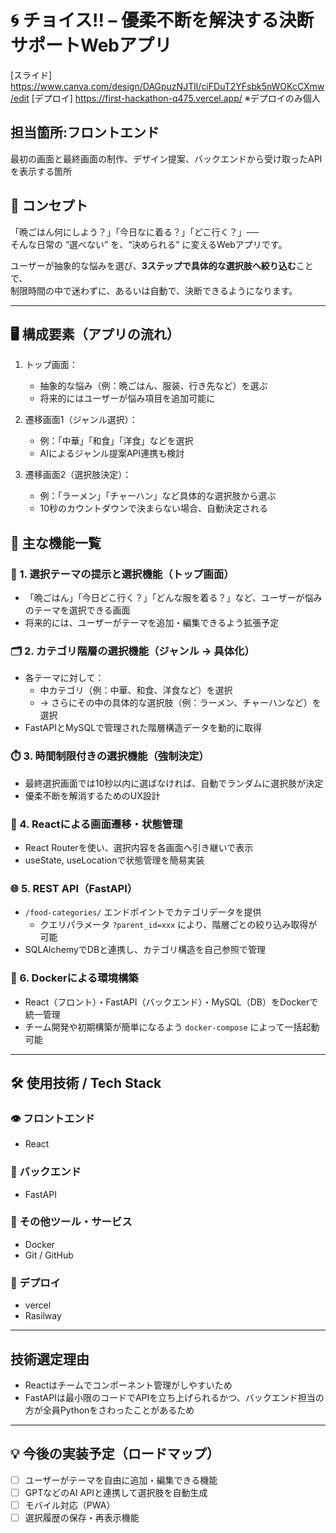 # 🌀 チョイス!! – 優柔不断を解決する決断サポートWebアプリ

[スライド]　https://www.canva.com/design/DAGpuzNJTlI/ciFDuT2YFsbk5nWOKcCXmw/edit
[デプロイ] https://first-hackathon-q475.vercel.app/
※デプロイのみ個人

## 担当箇所:フロントエンド
最初の画面と最終画面の制作、デザイン提案、バックエンドから受け取ったAPIを表示する箇所

## 📌 コンセプト

「晩ごはん何にしよう？」「今日なに着る？」「どこ行く？」──  
そんな日常の “選べない” を、“決められる” に変えるWebアプリです。

ユーザーが抽象的な悩みを選び、**3ステップで具体的な選択肢へ絞り込む**ことで、  
制限時間の中で迷わずに、あるいは自動で、決断できるようになります。

- - -

## 🖥️ 構成要素（アプリの流れ）


1. トップ画面：
   - 抽象的な悩み（例：晩ごはん、服装、行き先など）を選ぶ
   - 将来的にはユーザーが悩み項目を追加可能に

2. 遷移画面1（ジャンル選択）：
   - 例：「中華」「和食」「洋食」などを選択
   - AIによるジャンル提案API連携も検討

3. 遷移画面2（選択肢決定）：
   - 例：「ラーメン」「チャーハン」など具体的な選択肢から選ぶ
   - 10秒のカウントダウンで決まらない場合、自動決定される


## 🔧 主な機能一覧

### 🎯 1. 選択テーマの提示と選択機能（トップ画面）
- 「晩ごはん」「今日どこ行く？」「どんな服を着る？」など、ユーザーが悩みのテーマを選択できる画面
- 将来的には、ユーザーがテーマを追加・編集できるよう拡張予定

### 🗂️ 2. カテゴリ階層の選択機能（ジャンル → 具体化）
- 各テーマに対して：
  - 中カテゴリ（例：中華、和食、洋食など）を選択
  - → さらにその中の具体的な選択肢（例：ラーメン、チャーハンなど）を選択
- FastAPIとMySQLで管理された階層構造データを動的に取得

### ⏱️ 3. 時間制限付きの選択機能（強制決定）
- 最終選択画面では10秒以内に選ばなければ、自動でランダムに選択肢が決定
- 優柔不断を解消するためのUX設計

### 🔁 4. Reactによる画面遷移・状態管理
- React Routerを使い、選択内容を各画面へ引き継いで表示
- useState, useLocationで状態管理を簡易実装

### 🌐 5. REST API（FastAPI）
- `/food-categories/` エンドポイントでカテゴリデータを提供
  - クエリパラメータ `?parent_id=xxx` により、階層ごとの絞り込み取得が可能
- SQLAlchemyでDBと連携し、カテゴリ構造を自己参照で管理

### 🐳 6. Dockerによる環境構築
- React（フロント）・FastAPI（バックエンド）・MySQL（DB）をDockerで統一管理
- チーム開発や初期構築が簡単になるよう `docker-compose` によって一括起動可能

- - -
## 🛠 使用技術 / Tech Stack

### 👁 フロントエンド
- React

### 🧠 バックエンド
- FastAPI

### 🧪 その他ツール・サービス
- Docker
- Git / GitHub

### 🚀 デプロイ
- vercel
- Rasilway
- - -
## 技術選定理由
- Reactはチームでコンポーネント管理がしやすいため
- FastAPIは最小限のコードでAPIを立ち上げられるかつ、バックエンド担当の方が全員Pythonをさわったことがあるため

- - -
## 💡 今後の実装予定（ロードマップ）

- [ ] ユーザーがテーマを自由に追加・編集できる機能
- [ ] GPTなどのAI APIと連携して選択肢を自動生成
- [ ] モバイル対応（PWA）
- [ ] 選択履歴の保存・再表示機能
